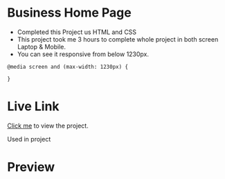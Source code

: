 # Business Home Page

- Completed this Project us HTML and CSS
- This project took me 3 hours to complete whole project in both screen Laptop & Mobile.
- You can see it responsive from below 1230px.

```
@media screen and (max-width: 1230px) {

}

```


# Live Link
[Click me](https://app.netlify.com/sites/producthomepagedesign7/overview) to view the project.

Used in project

# Preview
